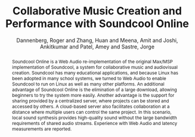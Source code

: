 ---
title: "Collaborative Music Creation and Performance with Soundcool Online"
abstract: "Soundcool Online is a Web Audio re-implementation of the original Max/MSP implementation of Soundcool, a system for collaborative music and audiovisual creation. Soundcool has many educational applications, and because Linux has been adopted in many school systems, we turned to Web Audio to enable Soundcool to run on Linux as well as many other platforms. An additional advantage of Soundcool Online is the elimination of a large download, allowing beginners to try the system more easily. Another advantage is the support for sharing provided by a centralized server, where projects can be stored and accessed by others. A cloud-based server also facilitates collaboration at a distance where multiple users can control the same project. In this scenario, local sound synthesis provides high-quality sound without the large bandwidth requirements of shared audio streams. Experience with Web Audio and latency measurements are reported."
address: "Barcelona, Spain"
booktitle: "Proceedings of the International Web Audio Conference"
editor: "Joglar-Ongay, Luis and Serra, Xavier and Font, Frederic and Tovstogan, Philip and Stolfi, Ariane and A. Correya, Albin and Ramires, Antonio and Bogdanov, Dmitry and Faraldo, Angel and Favory, Xavier"
month: "July"
publisher: "UPF"
series: "WAC '21"
pages: ""
id: "2021_35"
author: "Dannenberg, Roger and Zhang, Huan and Meena, Amit and Joshi, Ankitkumar and Patel, Amey and Sastre, Jorge"
webAuthor: "Roger Dannenberg, Huan Zhang, Amit Meena, Ankitkumar Joshi, Amey Patel, Jorge Sastre"
track: "Paper"
year: "2021"
tags: year2021
media: https://youtu.be/Y7B6CKiVPC0
pdflink: "/_data/papers/pdf/2021/2021_35.pdf"
ISSN: "2663-5844"
---